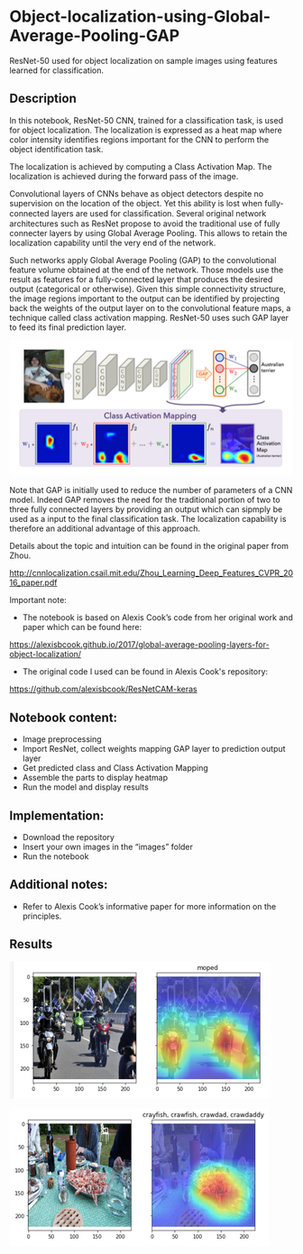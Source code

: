 # Object-localization-using-Global-Average-Pooling-GAP
ResNet-50 used for object localization on sample images using features learned for classification.

## Description
In this notebook, ResNet-50 CNN, trained for a classification task, is used for object localization. The localization is expressed as a heat map where color intensity identifies regions important for the CNN to perform the object identification task.

The localization is achieved by computing a Class Activation Map. The localization is achieved during the forward pass of the image.

Convolutional layers of CNNs behave as object detectors despite no supervision on the location of the object. Yet this ability is lost when fully-connected layers are used for classiﬁcation. Several original network architectures such as ResNet propose to avoid the traditional use of fully connecter layers by using Global Average Pooling. This allows to retain the localization capability until the very end of the network.

Such networks apply Global Average Pooling (GAP) to the convolutional feature volume obtained at the end of the network. Those models use the result as features for a fully-connected layer that produces the desired output (categorical or otherwise). Given this simple connectivity structure, the image regions important to the output can be identified by projecting back the weights of the output layer on to the convolutional feature maps, a technique called class activation mapping. ResNet-50 uses such GAP layer to feed its final prediction layer.

![](asset/ClassActivationMapping.PNG)

Note that GAP is initially used to reduce the number of parameters of a CNN model. Indeed GAP removes the need for the traditional portion of two to three fully connected layers by providing an output which can sipmply be used as a input to the final classification task. The localization capability is therefore an additional advantage of this approach.

Details about the topic and intuition can be found in the original paper from Zhou.

http://cnnlocalization.csail.mit.edu/Zhou_Learning_Deep_Features_CVPR_2016_paper.pdf

Important note:
- The notebook is based on Alexis Cook’s code from her original work and paper which can be found here:

https://alexisbcook.github.io/2017/global-average-pooling-layers-for-object-localization/

- The original code I used can be found in Alexis Cook's repository:

https://github.com/alexisbcook/ResNetCAM-keras

## Notebook content:
- Image preprocessing
- Import ResNet, collect weights mapping GAP layer to prediction output layer
- Get predicted class and Class Activation Mapping
- Assemble the parts to display heatmap
- Run the model and display results

## Implementation:
- Download the repository
- Insert your own images in the “images” folder
- Run the notebook

## Additional notes:
- Refer to Alexis Cook’s informative paper for more information on the principles.

## Results

![](asset/moped.PNG)

![](asset/langoustine.PNG)
